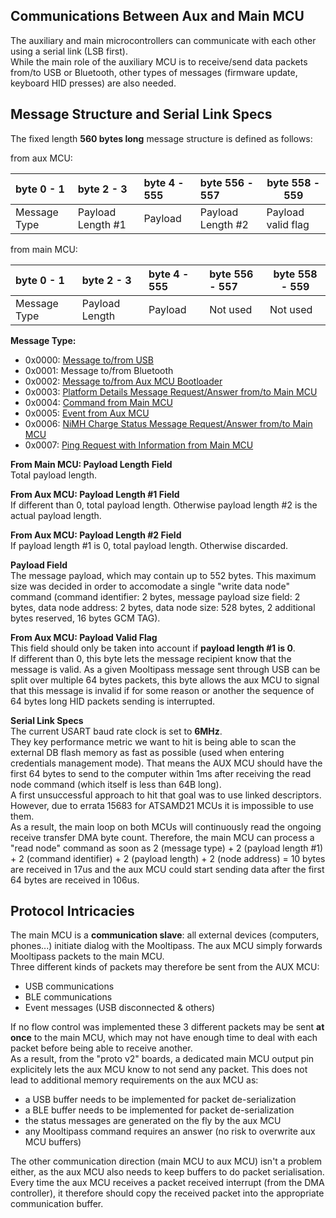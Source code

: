 ## [](#header-1) Communications Between Aux and Main MCU
The auxiliary and main microcontrollers can communicate with each other using a serial link (LSB first).  
While the main role of the auxiliary MCU is to receive/send data packets from/to USB or Bluetooth, other types of messages (firmware update, keyboard HID presses) are also needed.  
  
## [](#header-2) Message Structure and Serial Link Specs 
The fixed length **560 bytes long** message structure is defined as follows:  

from aux MCU:   
  
| byte 0 - 1   | byte 2 - 3        | byte 4 - 555  | byte 556 - 557    | byte 558 - 559      |
|:-------------|:------------------|:--------------|:------------------|---------------------|
| Message Type | Payload Length #1 | Payload       | Payload Length #2 | Payload valid flag  |

from main MCU:  
    
| byte 0 - 1   | byte 2 - 3        | byte 4 - 555  | byte 556 - 557     | byte 558 - 559      |
|:-------------|:------------------|:--------------|:-------------------|---------------------|
| Message Type | Payload Length    | Payload       | Not used           | Not used            |
  
**Message Type:**  
- 0x0000: [Message to/from USB](protocol)  
- 0x0001: Message to/from Bluetooth  
- 0x0002: [Message to/from Aux MCU Bootloader](aux_bootloader_protocol)  
- 0x0003: [Platform Details Message Request/Answer from/to Main MCU](aux_platform_spec_message)    
- 0x0004: [Command from Main MCU](main_to_aux_mcu_commands)  
- 0x0005: [Event from Aux MCU](aux_mcu_event_messages)  
- 0x0006: [NiMH Charge Status Message Request/Answer from/to Main MCU](nimh_charge_message)  
- 0x0007: [Ping Request with Information from Main MCU](ping_with_info_message)  
  
**From Main MCU: Payload Length Field**  
Total payload length.  

**From Aux MCU: Payload Length #1 Field**  
If different than 0, total payload length. Otherwise payload length #2 is the actual payload length.  
  
**From Aux MCU: Payload Length #2 Field**  
If payload length #1 is 0, total payload length. Otherwise discarded.  
  
**Payload Field**   
The message payload, which may contain up to 552 bytes. This maximum size was decided in order to accomodate a single "write data node" command (command identifier: 2 bytes, message payload size field: 2 bytes, data node address: 2 bytes, data node size: 528 bytes, 2 additional bytes reserved, 16 bytes GCM TAG).
  
**From Aux MCU: Payload Valid Flag**  
This field should only be taken into account if **payload length #1 is 0**.  
If different than 0, this byte lets the message recipient know that the message is valid. As a given Mooltipass message sent through USB can be split over multiple 64 bytes packets, this byte allows the aux MCU to signal that this message is invalid if for some reason or another the sequence of 64 bytes long HID packets sending is interrupted. 
  
**Serial Link Specs**  
The current USART baud rate clock is set to **6MHz**.  
They key performance metric we want to hit is being able to scan the external DB flash memory as fast as possible (used when entering credentials management mode). That means the AUX MCU should have the first 64 bytes to send to the computer within 1ms after receiving the read node command (which itself is less than 64B long).  
A first unsuccessful approach to hit that goal was to use linked descriptors. However, due to errata 15683 for ATSAMD21 MCUs it is impossible to use them.  
As a result, the main loop on both MCUs will continuously read the ongoing receive transfer DMA byte count. Therefore, the main MCU can process a "read node" command as soon as 2 (message type) + 2 (payload length #1) + 2 (command identifier) + 2 (payload length) + 2 (node address) = 10 bytes are received in 17us and the aux MCU could start sending data after the first 64 bytes are received in 106us.   
  
## [](#header-2) Protocol Intricacies
The main MCU is a **communication slave**: all external devices (computers, phones...) initiate dialog with the Mooltipass. The aux MCU simply forwards Mooltipass packets to the main MCU.  
Three different kinds of packets may therefore be sent from the AUX MCU:  
- USB communications  
- BLE communications  
- Event messages (USB disconnected & others)  

If no flow control was implemented these 3 different packets may be sent **at once** to the main MCU, which may not have enough time to deal with each packet before being able to receive another.  
As a result, from the "proto v2" boards, a dedicated main MCU output pin explicitely lets the aux MCU know to not send any packet. This does not lead to additional memory requirements on the aux MCU as:   
- a USB buffer needs to be implemented for packet de-serialization  
- a BLE buffer needs to be implemented for packet de-serialization  
- the status messages are generated on the fly by the aux MCU  
- any Mooltipass command requires an answer (no risk to overwrite aux MCU buffers)  

The other communication direction (main MCU to aux MCU) isn't a problem either, as the aux MCU also needs to keep buffers to do packet serialisation. Every time the aux MCU receives a packet received interrupt (from the DMA controller), it therefore should copy the received packet into the appropriate communication buffer.  
